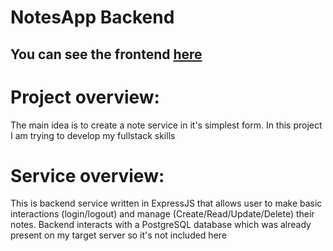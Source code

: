 # NotesApp Backend

## You can see the frontend [here](https://freedevdom.mooo.com)

# Project overview:
The main idea is to create a note service in it's simplest form. In this project I am trying to develop my fullstack skills

# Service overview:
This is backend service written in ExpressJS that allows user to make basic interactions (login/logout) and manage (Create/Read/Update/Delete) their notes. Backend interacts with a PostgreSQL database which was already present on my target server so it's not included here
